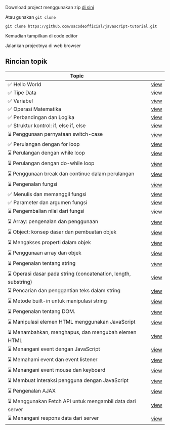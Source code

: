 Download project menggunakan zip <a href='https://github.com/sacodeofficial/javascript-tutorial/archive/refs/heads/main.zip'>di sini </a>

Atau gunakan `git clone`

```
git clone https://github.com/sacodeofficial/javascript-tutorial.git
```

Kemudian tampilkan di code editor

Jalankan projectnya di web browser

## Rincian topik

| Topic                                                           |                                                                                                                               |
| --------------------------------------------------------------- | ----------------------------------------------------------------------------------------------------------------------------- |
| ✅ Hello World                                                  | <a href='https://github.com/sacodeofficial/javascript-tutorial/blob/main/hello-world/index.html'>view</a>                     |
| ✅ Tipe Data                                                    | <a href='https://github.com/sacodeofficial/javascript-tutorial/blob/main/tipe-data/index.html'>view</a>                       |
| ✅ Variabel                                                     | <a href='https://github.com/sacodeofficial/javascript-tutorial/blob/main/variable/index.html'>view</a>                        |
| ✅ Operasi Matematika                                           | <a href='https://github.com/sacodeofficial/javascript-tutorial/blob/main/operasi-matematika/index.html'>view</a>              |
| ✅ Perbandingan dan Logika                                      | <a href='https://github.com/sacodeofficial/javascript-tutorial/blob/main/perbandingan-logika/index.html'>view</a>             |
| ✅ Struktur kontrol: if, else if, else                          | <a href='https://github.com/sacodeofficial/javascript-tutorial/blob/main/if-elseif-else/if-elseif-else.html'>view</a>         |
| ⌛ Penggunaan pernyataan switch-case                            | <a href='#'>view</a>                                                                                                          |
| ✅ Perulangan dengan for loop                                   | <a href='https://github.com/sacodeofficial/javascript-tutorial/blob/main/for-loop/for-loop.html'>view</a>                     |
| ⌛ Perulangan dengan while loop                                 | <a href='#'>view</a>                                                                                                          |
| ⌛ Perulangan dengan do-while loop                              | <a href='#'>view</a>                                                                                                          |
| ⌛ Penggunaan break dan continue dalam perulangan               | <a href='#'>view</a>                                                                                                          |
| ⌛ Pengenalan fungsi                                            | <a href='#'>view</a>                                                                                                          |
| ✅ Menulis dan memanggil fungsi                                 | <a href='https://github.com/sacodeofficial/javascript-tutorial/blob/main/function/function.html'>view</a>                     |
| ✅ Parameter dan argumen fungsi                                 | <a href='https://github.com/sacodeofficial/javascript-tutorial/blob/main/function-parameter/function-parameter.html'>view</a> |
| ⌛ Pengembalian nilai dari fungsi                               | <a href='#'>view</a>                                                                                                          |
| ⌛ Array: pengenalan dan penggunaan                             | <a href='#'>view</a>                                                                                                          |
| ⌛ Object: konsep dasar dan pembuatan objek                     | <a href='#'>view</a>                                                                                                          |
| ⌛ Mengakses properti dalam objek                               | <a href='#'>view</a>                                                                                                          |
| ⌛ Penggunaan array dan objek                                   | <a href='#'>view</a>                                                                                                          |
| ⌛ Pengenalan tentang string                                    | <a href='#'>view</a>                                                                                                          |
| ⌛ Operasi dasar pada string (concatenation, length, substring) | <a href='#'>view</a>                                                                                                          |
| ⌛ Pencarian dan penggantian teks dalam string                  | <a href='#'>view</a>                                                                                                          |
| ⌛ Metode built-in untuk manipulasi string                      | <a href='#'>view</a>                                                                                                          |
| ⌛ Pengenalan tentang DOM.                                      | <a href='#'>view</a>                                                                                                          |
| ⌛ Manipulasi elemen HTML menggunakan JavaScript                | <a href='#'>view</a>                                                                                                          |
| ⌛ Menambahkan, menghapus, dan mengubah elemen HTML             | <a href='#'>view</a>                                                                                                          |
| ⌛ Menangani event dengan JavaScript                            | <a href='#'>view</a>                                                                                                          |
| ⌛ Memahami event dan event listener                            | <a href='#'>view</a>                                                                                                          |
| ⌛ Menangani event mouse dan keyboard                           | <a href='#'>view</a>                                                                                                          |
| ⌛ Membuat interaksi pengguna dengan JavaScript                 | <a href='#'>view</a>                                                                                                          |
| ⌛ Pengenalan AJAX                                              | <a href='#'>view</a>                                                                                                          |
| ⌛ Menggunakan Fetch API untuk mengambil data dari server       | <a href='#'>view</a>                                                                                                          |
| ⌛ Menangani respons data dari server                           | <a href='#'>view</a>                                                                                                          |
